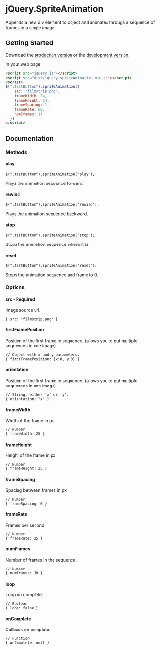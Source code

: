 # jQuery.SpriteAnimation

Appends a new div element to object and animates through a sequence of frames in a single image.

## Getting Started
Download the [production version][min] or the [development version][max].

[min]: https://raw.github.com/gunderson/jquery.spriteAnimation/master/dist/jquery.spriteAnimation.min.js
[max]: https://raw.github.com/gunderson/jquery.spriteAnimation/master/dist/jquery.spriteAnimation.js

In your web page:

```html
<script src="jquery.js"></script>
<script src="dist/jquery.spriteAnimation.min.js"></script>
<script>
$(".testButton").spriteAnimation({
    src: "filmstrip.png",
    frameWidth: 24,
    frameHeight: 24,
    frameSpacing: 1,
    frameRate: 60,
    numFrames: 11
  })
</script>
```

## Documentation

### Methods

#### play

    $(".testButton").spriteAnimation('play');

Plays the animation sequence forward.

#### rewind

    $(".testButton").spriteAnimation('rewind');

Plays the animation sequence backward.

#### stop

    $(".testButton").spriteAnimation('stop');

Stops the animation sequence  where it is.

#### reset

    $(".testButton").spriteAnimation('reset');

Stops the animation sequence and frame to 0.

### Options

#### src - Required

Image source url.

    { src: "filmstrip.png" }


#### firstFramePosition

Position of the first frame in sequence. (allows you to put multiple sequences in one image)

    // Object with x and y parameters. 
    { firstFramePosition: {x:0, y:0} }

#### orientation

Position of the first frame in sequence. (allows you to put multiple sequences in one image)

    // String, either 'x' or 'y'. 
    { orientation: "x" }

#### frameWidth

Width of the frame in px

    // Number 
    { frameWidth: 25 }

#### frameHeight

Height of the frame in px

    // Number 
    { frameHeight: 25 }

#### frameSpacing

Spacing between frames in px

    // Number 
    { frameSpacing: 0 }

#### frameRate

Frames per second

    // Number 
    { frameRate: 25 }

#### numFrames

Number of frames in the sequence.

    // Number 
    { numFrames: 10 }

#### loop

Loop on complete.

    // Boolean 
    { loop: false }

#### onComplete

Callback on complete.

    // Function 
    { onComplete: null }
